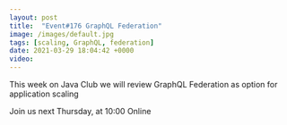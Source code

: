 ```yaml
---
layout: post
title:  "Event#176 GraphQL Federation"
image: /images/default.jpg
tags: [scaling, GraphQL, federation]
date: 2021-03-29 18:04:42 +0000
video: 
---
```


This week on Java Club we will review GraphQL Federation as option for application scaling

Join us next Thursday, at 10:00 Online
